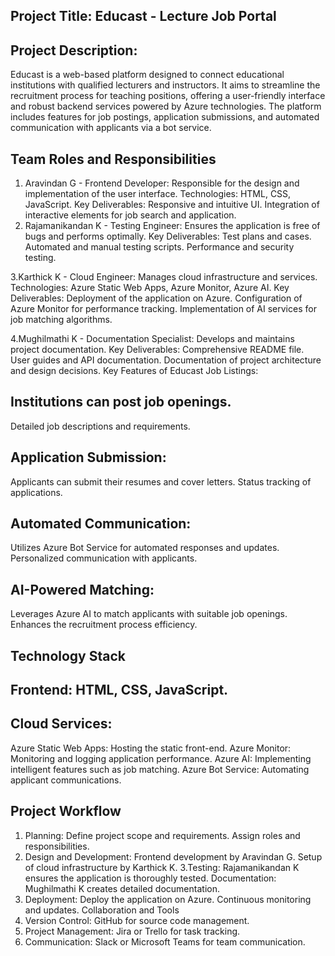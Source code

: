 ## Project Title: Educast - Lecture Job Portal

## Project Description:
Educast is a web-based platform designed to connect educational institutions with qualified lecturers and instructors. It aims to streamline the recruitment process for teaching positions, offering a user-friendly interface and robust backend services powered by Azure technologies. The platform includes features for job postings, application submissions, and automated communication with applicants via a bot service.

## Team Roles and Responsibilities
  1. Aravindan G - Frontend Developer:
        Responsible for the design and implementation of the user interface.
        Technologies: HTML, CSS, JavaScript.
        Key Deliverables:
        Responsive and intuitive UI.
        Integration of interactive elements for job search and application.
  2. Rajamanikandan K - Testing Engineer:
          Ensures the application is free of bugs and performs optimally.
          Key Deliverables:
          Test plans and cases.
          Automated and manual testing scripts.
          Performance and security testing.
 
  3.Karthick K - Cloud Engineer:
         Manages cloud infrastructure and services.
         Technologies: Azure Static Web Apps, Azure Monitor, Azure AI.
        Key Deliverables:
        Deployment of the application on Azure.
        Configuration of Azure Monitor for performance tracking.
         Implementation of AI services for job matching algorithms.
   
  4.Mughilmathi K - Documentation Specialist:
            Develops and maintains project documentation.
            Key Deliverables:
            Comprehensive README file.
            User guides and API documentation.
           Documentation of project architecture and design decisions.
          Key Features of Educast
          Job Listings:
## Institutions can post job openings.
Detailed job descriptions and requirements.
## Application Submission:
Applicants can submit their resumes and cover letters.
Status tracking of applications.
## Automated Communication:
Utilizes Azure Bot Service for automated responses and updates.
Personalized communication with applicants.
## AI-Powered Matching:
Leverages Azure AI to match applicants with suitable job openings.
Enhances the recruitment process efficiency.
## Technology Stack
## Frontend: HTML, CSS, JavaScript.
## Cloud Services:
Azure Static Web Apps: Hosting the static front-end.
Azure Monitor: Monitoring and logging application performance.
Azure AI: Implementing intelligent features such as job matching.
 Azure Bot Service: Automating applicant communications.
## Project Workflow
1. Planning:
Define project scope and requirements.
Assign roles and responsibilities.
2. Design and Development:
Frontend development by Aravindan G.
Setup of cloud infrastructure by Karthick K.
3.Testing:
Rajamanikandan K ensures the application is thoroughly tested.
Documentation:
Mughilmathi K creates detailed documentation.
4. Deployment:
Deploy the application on Azure.
Continuous monitoring and updates.
Collaboration and Tools
5. Version Control: GitHub for source code management.
6. Project Management: Jira or Trello for task tracking.
7. Communication: Slack or Microsoft Teams for team communication.
